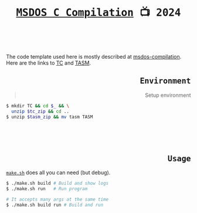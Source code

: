 <div align=center>

# <samp>[MSDOS C Compilation][msdos-compilation] :tv: 2024
</div>
<br>
<br>
<br>

The code template used here is mostly described at [msdos-compilation][msdos-compilation].  
Here are the links to [TC][tc] and [TASM][tasm].

<div align=right>

## <samp>Environment
> Setup environment
</div>

```sh
$ mkdir TC && cd $_ && \
  unzip $tc_zip && cd ..
$ unzip $tasm_zip && mv tasm TASM
```

<br>
<br>
<br>
<div align=right>

## <samp>Usage
</div>

[`make.sh`](make.sh) does all you can need (but debug).

```sh
$ ./make.sh build # Build and show logs
$ ./make.sh run   # Run program

# It accepts many args at the same time
$ ./make.sh build run # Build and run
```


[tc]: https://archive.org/details/msdos_borland_turbo_c_2.01
[tasm]: http://trimtab.ca/2010/tech/tasm-5-intel-8086-turbo-assembler-download
[msdos-compilation]: https://simontang.dev/posts/msdos-compilation
